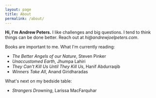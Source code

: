```yaml
---
layout: page
title: About
permalink: /about/
---
```


**Hi, I'm Andrew Peters.** I like challenges and big questions. I tend to think things can be done better. Reach out at _hi@andrewjoelpeters.com_.

Books are important to me. What I'm currently reading:

 - _The Better Angels of our Nature_, Steven Pinker
 - _Unaccustomed Earth_, Jhumpa Lahiri
 - _They Can't Kill Us Until They Kill Us_, Hanif Abdurraqib
 - _Winners Take All_, Anand Giridharadas

 What's next on my bedside table:

 - _Strangers Drowning_, Larissa MacFarquhar